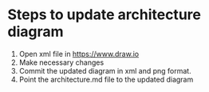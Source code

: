 # Steps to update architecture diagram
1. Open xml file in https://www.draw.io
2. Make necessary changes
3. Commit the updated diagram in xml and png format.
4. Point the architecture.md file to the updated diagram

